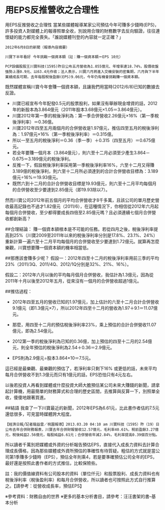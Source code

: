 # 用EPS反推營收之合理性


用EPS反推營收之合理性
當某些媒體報導某家公司預估今年可賺多少錢時(EPS)，許多投資人對媒體上的報導照單全收，別說用合理的財務數字去反向驗證，往往連懷疑的能力都完全喪失。「誰說媒體刊登的內容就一定正確？」

`2012年6月8日的新聞（報導內容摘要）`

`川寶下半年看好 今年挑戰一個資本額（註：賺一個資本額＝EPS 10元）`

`PCP設備股股王川寶科技(1595)昨日公布五月營收為1.055億元、年增率達18.74%，股價收盤強勢上漲0.9元、以63.4元作收；法人表示，川寶六月將進入交機安裝的密集期，六月與下半年業續成長可期，去年每股稅後盈餘(EPS)9.06元，今年仍有機會挑戰賺一個資本額。`


既然媒體宣稱川寶今年會賺一個資本額，且讓我們用當時(2012/6/8)已知的數據去反證。
- 川寶已經宣布今年配發0.5元的股票股利，如果沒有舉辦現金增資的話，2012年的新股本為3.864億元（2011年股本3.68億元×1.05＝3.864億元）。
- 川寶2012年第一季的稅後淨利為：第一季合併營收2.26億元×16%（第一季稅後淨利率）＝0.36億。
- 川寶2012年四至五月兩個月的合併營收是1.97億元，推估四至五月的稅後淨利為：1.97億元×16%（第一季稅後淨利率）＝0.315億。
- 所以一至五月的稅後淨利＝0.36（季一季）＋0.315（四至五月）＝0.675億元。
- 若全年要賺一個月本（3.864億元），則六至十二月必須至少產生3.864－0.675＝3.189億元的稅後淨利。
- 反推一下，假設稅後淨利率採用第一季稅後淨利率16%，六至十二月又得賺3.189億的稅後淨利，則六至十二月所必須達到的合計合併營收目標為：3.189億元÷16%＝19.93億元。
- 既然六到十二月的合計合併營收目標是19.93億元，則六至十二月平均每個月的合併營收至少要達到2.85億元（即19.93除以7）。

然而川寶公司2012年前五個月的平均合併營收才8千多萬，且該公司的單月歷史營收最高記錄也不過才1.82億元（2011/6），在這種情況下，你相信從2012年六月起每個月合併營收，至少都得要成長四倍至2.85億元嗎？且必須連續七個月合併營收都創新高？

##合理結論：
賺一個資本額根本是不可能的任務。若從四月之後，稅後淨利率提高到25%（川寶2009至2011年以來的稅後淨利率分別是17.8%、23.1%、24%）重新計算一遍六至十二月平均每個月的合併營收至少要達到1.72億元。就算再怎麼樂觀，川寶想要賺一個資本額的機率相當低。

##那應該會賺多少呢？
假設一：2012年四至十二月的稅後淨利率用前三季的平均23%（2011/3Q、2011/4Q、2012/1Q分別是32%、21%、16%）。

假設二：2012年六月以後的平均每月個月合併營收，我估計為1.3億元，因為從2011年十月以後至2012年五月，從來沒有一個月的合併營收超過1億元。

##推估過程：

- 2012年四至五月的營收已知的1.97億元，加上估計的六至十二月合計合併營收9.1億元（即1.3億元×7），所以2012年四至十二月的營收為1.97＋9.1＝11.07億元。

- 那麼，用四至十二月的預估稅後淨利率23%，乘上預估的合計合併營收11.07億元，即為2.54億元。

- 2012第一季的稅後淨利為已知的0.36億，加上預估的四至十二月的2.54億元，則全年預估的稅後淨利為2.54＋0.36＝2.9億元。

- EPS則為2.9億元÷股本3.864×10＝7.5元。

這已經是最樂觀、最樂觀的預估了，若淨利率只剩下16% 或更低的話，未來平均每月合併營收不到1.3億元而只有1億元的話，EPS恐怕只有4元左右。

以後若投資人再看到媒體或什麼投資大師大膽預估某公司未來大賺錢的新聞，請拿起計算機，用最簡單的財務算式和合理的歷史區間，去推算與反算一下，別照單全收，傻傻地跟著買進。

##結語
我查了一下川寶最近的新聞，2012年EPS為6.61元，比此書作者估的7.5元還低很多，可見當時媒體誇大程度。

`【經濟日報╱記者龍益雲／桃園報導】2013.03.20 04:10 am
川寶科技（1595）昨（19）日公布去年合併財務報表，川寶去年合併財報營收12.57億元，毛利率40.61%，稅前盈餘3.27億元，稅後純益2.56億元，每股純益6.61元；合併營收年減2.84%，毛利率提高0.39個百分點。`

所以讀者千萬別把媒體或外資的分析報告預估EPS，直接代入成長力資料去計算合理成長價格，因為那些媒體或外資所預估的準確性有待質疑。粗估的方式就是當公司第1季賺多少錢時（EPS），預估全年則乘4，若是要準確預估公司全年的EPS，最好還是按照此書作者的方式推估，比較保險些。

註：我的價值線資料有公司股本的資料（單位仟元）和股票股利、成長力資料也有稅後淨利率（稅後盈利率）和每月合併營收，所以讀者也可按照此方式自行推算之。【請參考：從營收成長率，預估EPS】

※參考資料：財務自由的世界
※更多的基本分析書目，請參考：汪汪書架的書–基本分析